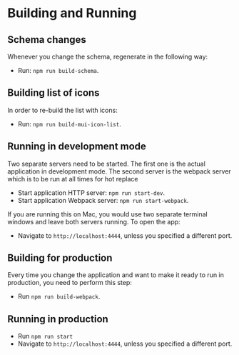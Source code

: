 # Building and Running

## Schema changes

Whenever you change the schema, regenerate in the following way:

* Run: `npm run build-schema`.

## Building list of icons

In order to re-build the list with icons:

* Run: `npm run build-mui-icon-list`.

## Running in development mode

Two separate servers need to be started. The first one is the actual application in development mode. The second server is the webpack server which is to be run at all times for hot replace

* Start application HTTP server: `npm run start-dev`.
* Start application Webpack server: `npm run start-webpack`.

If you are running this on Mac, you would use two separate terminal windows and leave both servers running. To open the app:

* Navigate to `http://localhost:4444`, unless you specified a different port.

## Building for production

Every time you change the application and want to make it ready to run in production, you need to perform this step:

* Run `npm run build-webpack`.

## Running in production

* Run `npm run start`
* Navigate to `http://localhost:4444`, unless you specified a different port.
